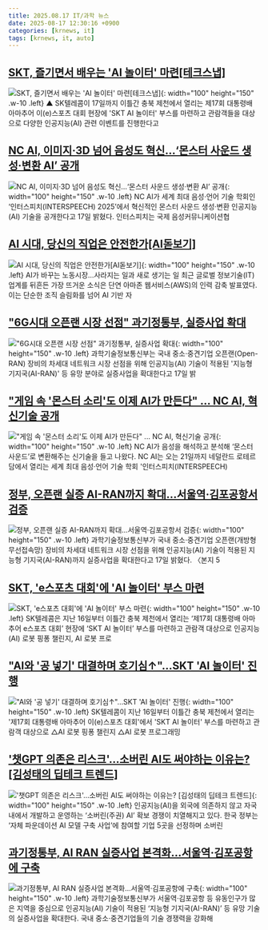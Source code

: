 ```yaml
---
title: 2025.08.17 IT/과학 뉴스
date: 2025-08-17 12:30:16 +0900
categories: [krnews, it]
tags: [krnews, it, auto]
---
```

## [SKT, 즐기면서 배우는 'AI 놀이터' 마련[테크스냅]](https://n.news.naver.com/mnews/article/001/0015569556)

![SKT, 즐기면서 배우는 'AI 놀이터' 마련[테크스냅]](https://mimgnews.pstatic.net/image/origin/001/2025/08/17/15569556.jpg?type=nf220_150){: width="100" height="150" .w-10 .left}
▲ SK텔레콤이 17일까지 이틀간 충북 제천에서 열리는 제17회 대통령배 아마추어 이(e)스포츠 대회 현장에 'SKT AI 놀이터' 부스를 마련하고 관람객들을 대상으로 다양한 인공지능(AI) 관련 이벤트를 진행한다고

## [NC AI, 이미지·3D 넘어 음성도 혁신…‘몬스터 사운드 생성·변환 AI’ 공개](https://n.news.naver.com/mnews/article/029/0002975610)

![NC AI, 이미지·3D 넘어 음성도 혁신…‘몬스터 사운드 생성·변환 AI’ 공개](https://mimgnews.pstatic.net/image/origin/029/2025/08/17/2975610.jpg?type=nf220_150){: width="100" height="150" .w-10 .left}
NC AI가 세계 최대 음성·언어 기술 학회인 ‘인터스피치(INTERSPEECH) 2025’에서 혁신적인 몬스터 사운드 생성·변환 인공지능(AI) 기술을 공개한다고 17일 밝혔다. 인터스피치는 국제 음성커뮤니케이션협

## [AI 시대, 당신의 직업은 안전한가[AI돋보기]](https://n.news.naver.com/mnews/article/001/0015569039)

![AI 시대, 당신의 직업은 안전한가[AI돋보기]](https://mimgnews.pstatic.net/image/origin/001/2025/08/16/15569039.jpg?type=nf220_150){: width="100" height="150" .w-10 .left}
AI가 바꾸는 노동시장…사라지는 일과 새로 생기는 일 최근 글로벌 정보기술(IT) 업계를 뒤흔든 가장 뜨거운 소식은 단연 아마존 웹서비스(AWS)의 인력 감축 발표였다. 이는 단순한 조직 슬림화를 넘어 AI 기반 자

## ["6G시대 오픈랜 시장 선점" 과기정통부, 실증사업 확대](https://n.news.naver.com/mnews/article/008/0005236781)

!["6G시대 오픈랜 시장 선점" 과기정통부, 실증사업 확대](https://mimgnews.pstatic.net/image/origin/008/2025/08/17/5236781.jpg?type=nf220_150){: width="100" height="150" .w-10 .left}
과학기술정보통신부는 국내 중소·중견기업 오픈랜(Open-RAN) 장비의 차세대 네트워크 시장 선점을 위해 인공지능(AI) 기술이 적용된 '지능형 기지국(AI-RAN)' 등 유망 분야로 실증사업을 확대한다고 17일 밝

## ["게임 속 '몬스터 소리'도 이제 AI가 만든다" ... NC AI, 혁신기술 공개](https://n.news.naver.com/mnews/article/015/0005171522)

!["게임 속 '몬스터 소리'도 이제 AI가 만든다" ... NC AI, 혁신기술 공개](https://mimgnews.pstatic.net/image/origin/015/2025/08/17/5171522.jpg?type=nf220_150){: width="100" height="150" .w-10 .left}
NC AI가 음성을 해석하고 분석해 ‘몬스터 사운드’로 변환해주는 신기술을 들고 나왔다. NC AI는 오는 21일까지 네덜란드 로테르담에서 열리는 세계 최대 음성·언어 기술 학회 '인터스피치(INTERSPEECH)

## [정부, 오픈랜 실증 AI-RAN까지 확대…서울역·김포공항서 검증](https://n.news.naver.com/mnews/article/030/0003341160)

![정부, 오픈랜 실증 AI-RAN까지 확대…서울역·김포공항서 검증](https://mimgnews.pstatic.net/image/origin/030/2025/08/17/3341160.jpg?type=nf220_150){: width="100" height="150" .w-10 .left}
과학기술정보통신부가 국내 중소·중견기업 오픈랜(개방형무선접속망) 장비의 차세대 네트워크 시장 선점을 위해 인공지능(AI) 기술이 적용된 지능형 기지국(AI-RAN)까지 실증사업을 확대한다고 17일 밝혔다. 〈본지 5

## [SKT, 'e스포츠 대회'에 'AI 놀이터' 부스 마련](https://n.news.naver.com/mnews/article/014/0005392343)

![SKT, 'e스포츠 대회'에 'AI 놀이터' 부스 마련](https://mimgnews.pstatic.net/image/origin/014/2025/08/17/5392343.jpg?type=nf220_150){: width="100" height="150" .w-10 .left}
SK텔레콤은 지난 16일부터 이틀간 충북 제천에서 열리는 ‘제17회 대통령배 아마추어 e스포츠 대회’ 현장에 ‘SKT AI 놀이터’ 부스를 마련하고 관람객 대상으로 인공지능(AI) 로봇 핑퐁 챌린지, AI 로봇 프로

## ["AI와 '공 넣기' 대결하며 호기심↑"…SKT 'AI 놀이터' 진행](https://n.news.naver.com/mnews/article/008/0005236740)

!["AI와 '공 넣기' 대결하며 호기심↑"…SKT 'AI 놀이터' 진행](https://mimgnews.pstatic.net/image/origin/008/2025/08/17/5236740.jpg?type=nf220_150){: width="100" height="150" .w-10 .left}
SK텔레콤이 지난 16일부터 이틀간 충북 제천에서 열리는 '제17회 대통령배 아마추어 이(e)스포츠 대회'에서 'SKT AI 놀이터' 부스를 마련하고 관람객 대상으로 △AI 로봇 핑퐁 챌린지 △AI 로봇 프로그래밍

## ['챗GPT 의존은 리스크'…소버린 AI도 써야하는 이유는? [김성태의 딥테크 트렌드]](https://n.news.naver.com/mnews/article/011/0004521672)

!['챗GPT 의존은 리스크'…소버린 AI도 써야하는 이유는? [김성태의 딥테크 트렌드]](https://mimgnews.pstatic.net/image/origin/011/2025/08/17/4521672.jpg?type=nf220_150){: width="100" height="150" .w-10 .left}
인공지능(AI)을 외국에 의존하지 않고 자국 내에서 개발하고 운영하는 ‘소버린(주권) AI’ 확보 경쟁이 치열해지고 있다. 한국 정부는 ‘자체 파운데이션 AI 모델 구축 사업’에 참여할 기업 5곳을 선정하며 소버린

## [과기정통부, AI RAN 실증사업 본격화…서울역·김포공항에 구축](https://n.news.naver.com/mnews/article/025/0003462359)

![과기정통부, AI RAN 실증사업 본격화…서울역·김포공항에 구축](https://mimgnews.pstatic.net/image/origin/025/2025/08/17/3462359.jpg?type=nf220_150){: width="100" height="150" .w-10 .left}
과학기술정보통신부가 서울역·김포공항 등 유동인구가 많은 지역을 중심으로 인공지능(AI) 기술이 적용된 ‘지능형 기지국(AI-RAN)’ 등 유망 기술의 실증사업을 확대한다. 국내 중소·중견기업들의 기술 경쟁력을 강화해

